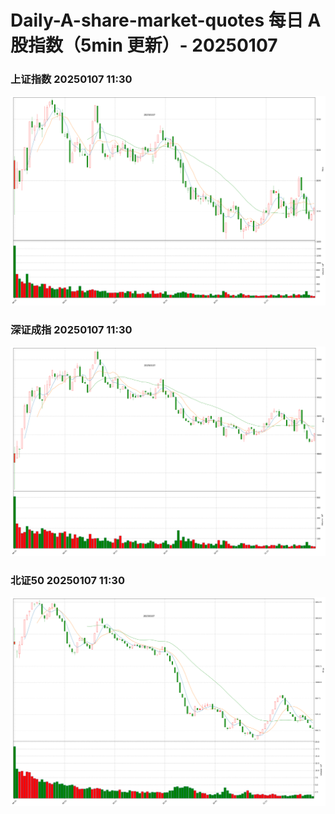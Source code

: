 
# Daily-A-share-market-quotes 每日 A 股指数（5min 更新）- 20250107

### 上证指数 20250107 11:30
![](./fig/2025/1/20250107-sh000001.png)

### 深证成指 20250107 11:30
![](./fig/2025/1/20250107-sz399001.png)

### 北证50 20250107 11:30
![](./fig/2025/1/20250107-bj899050.png)
